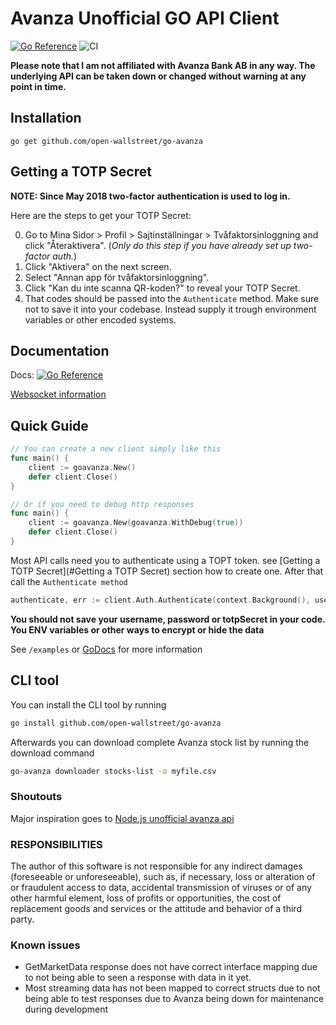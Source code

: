 # Avanza Unofficial GO API Client
[![Go Reference](https://pkg.go.dev/badge/github.com/open-wallstreet/go-avanza.svg)](https://pkg.go.dev/github.com/open-wallstreet/go-avanza)
![CI](https://github.com/open-wallstreet/go-avanza/actions/workflows/build_and_test.yml/badge.svg)

**Please note that I am not affiliated with Avanza Bank AB in any way. The underlying API can be taken down or changed without warning at any point in time.**

## Installation

`go get github.com/open-wallstreet/go-avanza`

## Getting a TOTP Secret

**NOTE: Since May 2018 two-factor authentication is used to log in.**

Here are the steps to get your TOTP Secret:

0. Go to Mina Sidor > Profil > Sajtinställningar > Tvåfaktorsinloggning and click "Återaktivera". (_Only do this step if you have already set up two-factor auth._)
1. Click "Aktivera" on the next screen.
2. Select "Annan app för tvåfaktorsinloggning".
3. Click "Kan du inte scanna QR-koden?" to reveal your TOTP Secret.
4. That codes should be passed into the `Authenticate` method. Make sure not to save it into your codebase. Instead supply it trough environment variables or other encoded systems.

## Documentation

Docs: [![Go Reference](https://pkg.go.dev/badge/github.com/open-wallstreet/go-avanza.svg)](https://pkg.go.dev/github.com/open-wallstreet/go-avanza)

[Websocket information](./docs/websocket.md)

## Quick Guide

```go
// You can create a new client simply like this
func main() {
    client := goavanza.New()
    defer client.Close()
}
```

```go
// Or if you need to debug http responses
func main() {
    client := goavanza.New(goavanza.WithDebug(true))
    defer client.Close()
}
```

Most API calls need you to authenticate using a TOPT token. see [Getting a TOTP Secret](#Getting a TOTP Secret) section how to create one.
After that call the `Authenticate method`
```go
authenticate, err := client.Auth.Authenticate(context.Background(), username, password, totpSecret)
```

**You should not save your username, password or totpSecret in your code. You ENV variables or other ways to encrypt or hide the data**

See `/examples` or [GoDocs](https://pkg.go.dev/github.com/open-wallstreet/go-avanza) for more information

## CLI tool
You can install the CLI tool by running

```bash
go install github.com/open-wallstreet/go-avanza
```

Afterwards you can download complete Avanza stock list by running the download command

```bash
go-avanza downloader stocks-list -o myfile.csv
```


### Shoutouts

Major inspiration goes to [Node.js unofficial avanza api](https://github.com/fhqvst/avanza)

### RESPONSIBILITIES

The author of this software is not responsible for any indirect damages (foreseeable or unforeseeable), such as, if necessary, loss or alteration of or fraudulent access to data, accidental transmission of viruses or of any other harmful element, loss of profits or opportunities, the cost of replacement goods and services or the attitude and behavior of a third party.


### Known issues

- GetMarketData response does not have correct interface mapping due to not being able to seen a response with data in it yet.
- Most streaming data has not been mapped to correct structs due to not being able to test responses due to Avanza being down for maintenance during development
